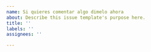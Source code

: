 ```yaml
---
name: Si quieres comentar algo dimelo ahora
about: Describe this issue template's purpose here.
title: ''
labels: ''
assignees: ''

---
```




